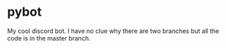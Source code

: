 # pybot

My cool discord bot.
I have no clue why there are two branches but all the code is in the master branch.
